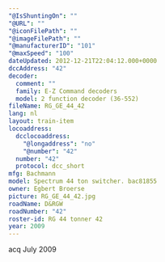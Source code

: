 ```yaml
---
"@IsShuntingOn": ""
"@URL": ""
"@iconFilePath": ""
"@imageFilePath": ""
"@manufacturerID": "101"
"@maxSpeed": "100"
dateUpdated: 2012-12-21T22:04:12.000+0000
dccAddress: "42"
decoder:
  comment: ""
  family: E-Z Command decoders
  model: 2 function decoder (36-552)
fileName: RG_GE_44_42
lang: nl
layout: train-item
locoaddress:
  dcclocoaddress:
    "@longaddress": "no"
    "@number": "42"
  number: "42"
  protocol: dcc_short
mfg: Bachmann
model: Spectrum 44 ton switcher. bac81855
owner: Egbert Broerse
picture: RG_GE_44_42.jpg
roadName: D&RGW
roadNumber: "42"
roster-id: RG 44 tonner 42
year: 2009
---
```


acq July 2009
